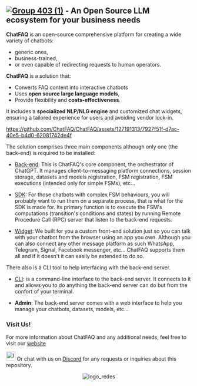 ## [![Group 403 (1)](https://github.com/ChatFAQ/ChatFAQ/assets/127191313/445f5cf9-c557-4529-9d94-a61839d3bb83)](https://www.chatfaq.io/) - An Open Source LLM ecosystem for your business needs

**ChatFAQ** is an open-source comprehensive platform for creating a wide variety of chatbots:
- generic ones,
- business-trained,
- or even capable of redirecting requests to human operators.

**ChatFAQ** is a solution that:
- Converts FAQ content into interactive chatbots
- Uses **open source large language models**,
- Provide flexibility and **costs-effectiveness**.

It includes a **specialized NLP/NLG engine** and customized chat widgets,
ensuring a tailored experience for users and avoiding vendor lock-in.


https://github.com/ChatFAQ/ChatFAQ/assets/127191313/7927f51f-d7ac-40e5-b4d0-62081742de4f


The solution comprises three main components although only one (the back-end) is required to be installed:

- [Back-end](back/README.md): This is ChatFAQ's core component, the orchestrator of ChatGPT. It manages client-to-messaging platform connections, session storage, datasets and models registration, FSM registration, FSM executions (intended only for simple FSMs), etc...


- [SDK](sdk/README.md): For those chatbots with complex FSM behaviours, you will probably want to run them on a separate process, that is what for the SDK is made for. Its primary function is to execute the FSM's computations (transition's conditions and states) by running Remote Procedure Call (RPC) server that listen to the back-end requests.


- [Widget](widget/README.md): We built for you a custom front-end solution just so you can talk with your chatbot from the browser using an app you own. Although you can also connect any other message platform as such WhatsApp, Telegram, Signal, Facebook messenger, etc... ChatFAQ supports them all and if it doesn't it can easily be extended to do so.

There also is a CLI tool to help interfacing with the back-end server.

- [CLI](cli/README.md): is a command-line interface to the back-end server. It connects to it and allows you to do anything the back-end server can do but from the confort of your terminal.

- **Admin**: The back-end server comes with a web interface to help you manage your chatbots, datasets, models, etc...

### Visit Us!

For more information about ChatFAQ and any additional needs, feel free to visit our [website](https://www.chatfaq.io/)

<img src="https://assets-global.website-files.com/6257adef93867e50d84d30e2/636e0a6918e57475a843f59f_icon_clyde_black_RGB.svg" alt="logo_discord" width="25"> Or chat with us on [Discord](https://discord.gg/szXJkRXS) for any requests or inquiries about this repository.


<div align="center">
  <img src="https://uploads-ssl.webflow.com/649164df52b043f1d5307b14/64a2c8b1643f13e58e9c0fd0_redes-p-500.webp" alt="logo_redes">
</div>
